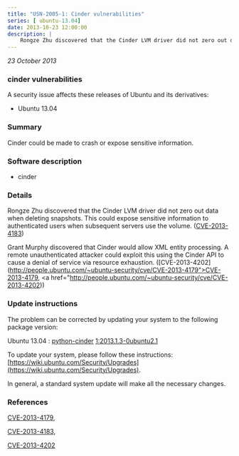 ```yaml
---
title: "USN-2005-1: Cinder vulnerabilities"
series: [ ubuntu-13.04]
date: 2013-10-23 12:00:00
description: |
    Rongze Zhu discovered that the Cinder LVM driver did not zero out data when deleting snapshots. This could expose sensitive information to authenticated users when subsequent servers use the volume. ([CVE-2013-4183](http://people.ubuntu.com/~ubuntu-security/cve/CVE-2013-4183))
--- 
```

 
 

*23 October 2013*

### cinder vulnerabilities

A security issue affects these releases of Ubuntu and its derivatives:

* Ubuntu 13.04

### Summary

Cinder could be made to crash or expose sensitive information. 

### Software description

* cinder 

### Details

Rongze Zhu discovered that the Cinder LVM driver did not zero out data when deleting snapshots. This could expose sensitive information to authenticated users when subsequent servers use the volume. ([CVE-2013-4183](http://people.ubuntu.com/~ubuntu-security/cve/CVE-2013-4183))

Grant Murphy discovered that Cinder would allow XML entity processing. A remote unauthenticated attacker could exploit this using the Cinder API to cause a denial of service via resource exhaustion. ([CVE-2013-4202](http://people.ubuntu.com/~ubuntu-security/cve/CVE-2013-4179">CVE-2013-4179</a>, <a href="http://people.ubuntu.com/~ubuntu-security/cve/CVE-2013-4202)) 

### Update instructions

The problem can be corrected by updating your system to the following package version:

Ubuntu 13.04
 : [python-cinder](https://launchpad.net/ubuntu/+source/cinder) <span> [1:2013.1.3-0ubuntu2.1](https://launchpad.net/ubuntu/+source/cinder/1:2013.1.3-0ubuntu2.1) </span> 

To update your system, please follow these instructions: [https://wiki.ubuntu.com/Security/Upgrades](https://wiki.ubuntu.com/Security/Upgrades).

In general, a standard system update will make all the necessary changes. 

### References

 
 [CVE-2013-4179](http://people.ubuntu.com/~ubuntu-security/cve/CVE-2013-4179), 

 [CVE-2013-4183](http://people.ubuntu.com/~ubuntu-security/cve/CVE-2013-4183), 

 [CVE-2013-4202](http://people.ubuntu.com/~ubuntu-security/cve/CVE-2013-4202)
 

